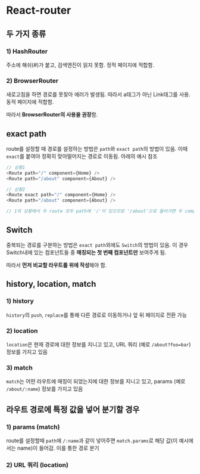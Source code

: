 # React-router

## 두 가지 종류
### 1) HashRouter
주소에 해쉬(#)가 붙고, 검색엔진이 읽지 못함. 정적 페이지에 적합함.
### 2) BrowserRouter
새로고침을 하면 경로를 못찾아 에러가 발생됨. 따라서 a태그가 아닌 Link태그를 사용. 동적 페이지에 적합함.

따라서 **BrowserRouter의 사용을 권장**함.


## exact path
route를 설정할 때 경로를 설정하는 방법은 `path`와 `exact path`의 방법이 있음. 이때 `exact`를 붙여야 정확히 맞아떨어지는 경로로 이동됨. 아래의 예시 참조

```javascript
// 상황1
<Route path="/" component={Home} />
<Route path="/about" component={About} />

// 상황2
<Route exact path="/" component={Home} />
<Route path="/about" component={About} />

// 1의 상황에서 두 route 모두 path에 '/'이 있으므로 '/about'으로 들어가면 두 component가 모두 출력. 따라서 2의 상황을 통해 'exact'로 구분
```


## Switch
중복되는 경로를 구분하는 방법은 `exact path`외에도 `Switch`의 방법이 있음. 이 경우 Switch내에 있는 컴포넌트들 중 **매칭되는 첫 번째 컴포넌트만** 보여주게 됨.

따라서 **먼저 비교할 라우트를 위에 작성**해야 함.


## history, location, match
### 1) history
`history`의 `push`, `replace`를 통해 다른 경로로 이동하거나 앞 뒤 페이지로 전환 가능
### 2) location
`location`은 현재 경로에 대한 정보를 지니고 있고, URL 쿼리 (예로 `/about?foo=bar`) 정보를 가지고 있음
### 3) match
`match`는 어떤 라우트에 매칭이 되었는지에 대한 정보를 지니고 있고, params (예로 `/about/:name`) 정보를 가지고 있음


## 라우트 경로에 특정 값을 넣어 분기할 경우
### 1) params (match)
route를 설정할때 `path`에 `/:name`과 같이 넣어주면 `match.params`로 해당 값(이 예시에서는 name)이 들어감. 이를 통한 경로 분기
### 2) URL 쿼리 (location)